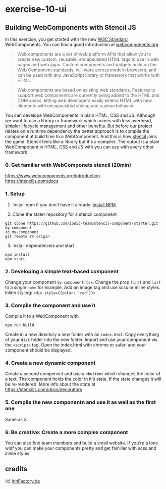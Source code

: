 # exercise-10-ui
## Building WebComponents with Stencil JS
In this exercise, you get started with the new [W3C Standard](https://www.w3.org/TR/components-intro/) WebComponents. You can find a good introduction at [webcomponents.org](https://www.webcomponents.org/introduction):
> Web components are a set of web platform APIs that allow you to create new custom, reusable, encapsulated HTML tags to use in web pages and web apps. Custom components and widgets build on the Web Component standards, will work across modern browsers, and can be used with any JavaScript library or framework that works with HTML.
>
> Web components are based on existing web standards. Features to support web components are currently being added to the HTML and DOM specs, letting web developers easily extend HTML with new elements with encapsulated styling and custom behavior.

You can develope WebComponents in plain HTML, CSS and JS. Although we want to use a library or framework which comes with less overhead, simpler lifecycle management and other benefits. But before our project relates on a runtime dependency the better approach is to compile the component at build time to a WebComponent. And this is how [stencil](https://stenciljs.com/) joins the game. Stencil feels like a library but it's a compiler. The output is a plain WebComponent in HTML, CSS and JS with you can use with every other framework.

### 0. Get familiar with WebComponets stencil (20min)
https://www.webcomponents.org/introduction </br>
https://stenciljs.com/docs



### 1. Setup
1. Install npm if you don't have it already.
[Install NPM](https://www.npmjs.com/get-npm)

2. Clone the stater repository for a stencil component
```
git clone https://github.com/ionic-team/stencil-component-starter.git my-component
cd my-component
git remote rm origin
```

3. Install dependencies and start
```
npm install
npm start
```

### 2. Developing a simple text-based component
Change your component `my-component.tsx`. Change the prop `first` and `last` to a single `name` for example. Add an image tag and use scss or inline styles.
Inline styling:  `<div style={{color: 'red'}}>`

### 3. Compile the component and use it
Compile it to a WebComponent with
```
npm run build
```
Create in a new directory a new folder with an `index.html`. Copy everything of your `dist` folder into the new folder. Import and use your component via the `<script>` tag. Open the index.html with chrome or safari and your component should be displayed.

### 4. Create a new dynamic component
Create a second component and use a `<button>` which changes the color of a text. The component holds the color in it's state. If the state changes it will be re-rendered. More info about the state at https://stenciljs.com/docs/decorators

### 5. Compile the new componentn and use it as well as the first one
Same as 3.

### 6. Be creative: Create a more complex component
You can also find team members and build a small website. If you're a lone wolf you can make your components pretty and get familiar with scss and inline styles.


## credits
(c) [innFactory.de](https://innfactory.de)
